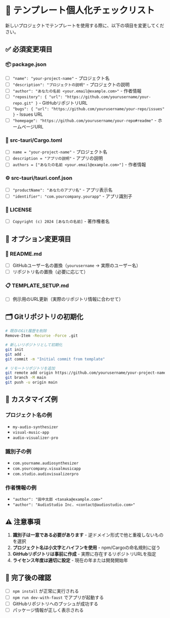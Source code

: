 # 🔧 テンプレート個人化チェックリスト

新しいプロジェクトでテンプレートを使用する際に、以下の項目を変更してください。

## ✅ 必須変更項目

### 📦 package.json
- [ ] `"name": "your-project-name"` - プロジェクト名
- [ ] `"description": "プロジェクトの説明"` - プロジェクトの説明
- [ ] `"author": "あなたの名前 <your.email@example.com>"` - 作者情報
- [ ] `"repository": { "url": "https://github.com/yourusername/your-repo.git" }` - GitHubリポジトリURL
- [ ] `"bugs": { "url": "https://github.com/yourusername/your-repo/issues" }` - Issues URL
- [ ] `"homepage": "https://github.com/yourusername/your-repo#readme"` - ホームページURL

### 🦀 src-tauri/Cargo.toml
- [ ] `name = "your-project-name"` - プロジェクト名
- [ ] `description = "アプリの説明"` - アプリの説明
- [ ] `authors = ["あなたの名前 <your.email@example.com>"]` - 作者情報

### ⚙️ src-tauri/tauri.conf.json
- [ ] `"productName": "あなたのアプリ名"` - アプリ表示名
- [ ] `"identifier": "com.yourcompany.yourapp"` - アプリ識別子

### 📜 LICENSE
- [ ] `Copyright (c) 2024 [あなたの名前]` - 著作権者名

## 🎯 オプション変更項目

### 📖 README.md
- [ ] GitHubユーザー名の置換（`yourusername` → 実際のユーザー名）
- [ ] リポジトリ名の置換（必要に応じて）

### 📋 TEMPLATE_SETUP.md
- [ ] 例示用のURL更新（実際のリポジトリ情報に合わせて）

## 🗂️ Gitリポジトリの初期化

```bash
# 既存のGit履歴を削除
Remove-Item -Recurse -Force .git

# 新しいリポジトリとして初期化
git init
git add .
git commit -m "Initial commit from template"

# リモートリポジトリを追加
git remote add origin https://github.com/yourusername/your-project-name.git
git branch -M main
git push -u origin main
```

## 🔧 カスタマイズ例

### プロジェクト名の例
- `my-audio-synthesizer`
- `visual-music-app`
- `audio-visualizer-pro`

### 識別子の例
- `com.yourname.audiosynthesizer`
- `com.yourcompany.visualmusicapp`
- `com.studio.audiovisualizerpro`

### 作者情報の例
- `"author": "田中太郎 <tanaka@example.com>"`
- `"author": "AudioStudio Inc. <contact@audiostudio.com>"`

## ⚠️ 注意事項

1. **識別子は一意である必要があります** - 逆ドメイン形式で他と重複しないものを選択
2. **プロジェクト名は小文字とハイフンを使用** - npm/Cargoの命名規則に従う
3. **GitHubリポジトリは事前に作成** - 実際に存在するリポジトリURLを指定
4. **ライセンス年度は適切に設定** - 現在の年または開発開始年

## 🎉 完了後の確認

- [ ] `npm install` が正常に実行される
- [ ] `npm run dev-with-faust` でアプリが起動する
- [ ] GitHubリポジトリへのプッシュが成功する
- [ ] パッケージ情報が正しく表示される
